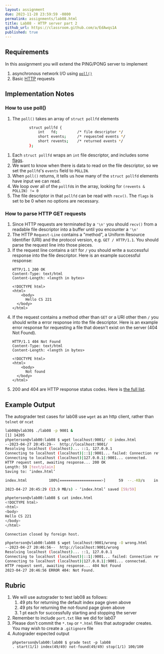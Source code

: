 ```yaml
---
layout: assignment
due: 2023-11-28 23:59:59 -0800
permalink: assignments/lab08.html
title: Lab08 - HTTP server part 2
github_url: https://classroom.github.com/a/EdAwqs1A
published: true
---
```


## Requirements

In this assignment you will extend the PING/PONG server to implement
1. asynchronous network I/O using [`poll()`](https://linux.die.net/man/2/poll)
2. Basic [HTTP](https://datatracker.ietf.org/doc/html/rfc2616) requests

## Implementation Notes

### How to use poll()
1. The `poll()` takes an array of `struct pollfd` elements 
```sh
           struct pollfd {
               int   fd;         /* file descriptor */
               short events;     /* requested events */
               short revents;    /* returned events */
           };
```
1. Each `struct pollfd` wraps an `int` file descriptor, and includes some [flags](https://sites.uclouvain.be/SystInfo/usr/include/bits/poll.h.html).
1. We want to know when there is data to read on the file descriptor, so we set the `pollfd`'s `events` field to `POLLIN`.
1. When `poll()` returns, it tells us how many of the `struct pollfd` elements have input we can read.
1. We loop over all of the `pollfd`s in the array, looking for `(revents & POLLIN) != 0`
1. The file descriptor in that `pollfd` can be read with `recv()`. The `flags` is set to be 0 when no options are necessary.


### How to parse HTTP GET requests
1. Since HTTP requests are terminated by a `'\n'` you should `recv()` from a readable file descriptor into a buffer until you encounter a `'\n'`
1. The HTTP `Request-Line` contains a "method", a Uniform Resource Identifier (URI) and the protocol version, e.g. `GET / HTTP/1.1`. You should parse the request line into those pieces. 
1. If the request line contains a `GET` for `/` you should write a successful response into the file descriptor. Here is an example successful response:
    ```
    HTTP/1.1 200 OK
    Content-Type: text/html
    Content-Length: <length in bytes>

    <!DOCTYPE html>
    <html>
        <body>
          Hello CS 221
      </body>
    </html>
    ```
1. If the request contains a method other than `GET` or a URI other then `/` you should write a error response into the file descriptor. Here is an example error response for requesting a file that doesn't exist on the server (404 Not Found).
    ```
    HTTP/1.1 404 Not Found
    Content-Type: text/html
    Content-Length: <length in bytes>

    <!DOCTYPE html>
    <html>
        <body>
          Not found
      </body>
    </html>
    ```
1. 200 and 404 are HTTP response status codes. Here is [the full list](https://developer.mozilla.org/en-US/docs/Web/HTTP/Status). 

## Example Output

The autograder test cases for lab08 use `wget` as an http client, rather than `telnet` or `ncat`

```sh
lab08@vlab30$ ./lab08 -p 9001 &
[1] 14205
phpeterson@vlab00:lab08 $ wget localhost:9001/ -O index.html
--2023-04-27 20:45:29--  http://localhost:9001/
Resolving localhost (localhost)... ::1, 127.0.0.1
Connecting to localhost (localhost)|::1|:9001... failed: Connection refused.
Connecting to localhost (localhost)|127.0.0.1|:9001... connected.
HTTP request sent, awaiting response... 200 OK
Length: 59 [text/plain]
Saving to: ‘index.html’

index.html          100%[===================>]      59  --.-KB/s    in 0s

2023-04-27 20:45:29 (13.9 MB/s) - ‘index.html’ saved [59/59]

phpeterson@vlab00:lab08 $ cat index.html
<!DOCTYPE html>
<html>
<body>
Hello CS 221
</body>
</html>

Connection closed by foreign host.

phpeterson@vlab00:lab08 $ wget localhost:9001/wrong -O wrong.html
--2023-04-27 20:46:56--  http://localhost:9001/wrong
Resolving localhost (localhost)... ::1, 127.0.0.1
Connecting to localhost (localhost)|::1|:9001... failed: Connection refused.
Connecting to localhost (localhost)|127.0.0.1|:9001... connected.
HTTP request sent, awaiting response... 404 Not Found
2023-04-27 20:46:56 ERROR 404: Not Found.


```

## Rubric

1. We will use autograder to test lab08 as follows:
    1. 49 pts for returning the default index page given above
    1. 49 pts for returning the not-found page given above
    1. 1 pt each for successfully starting and stopping the server
1. Remember to include `port.txt` like we did for lab07
1. Please don't commit the `*.tmp` or `*.html` files that autograder creates. 
You may wish to create a `.gitignore` file
1. Autograder expected output
    ```
    phpeterson@vlab00:lab08 $ grade test -p lab08
    . start(1/1) index(49/49) not-found(49/49) stop(1/1) 100/100
    ```
